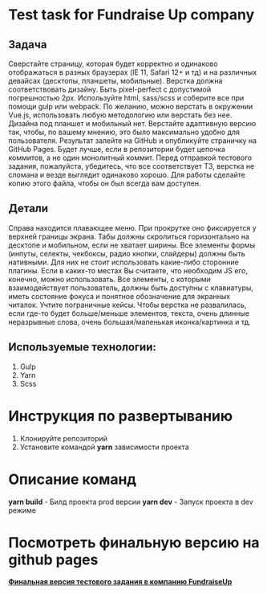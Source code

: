 # Test task for Fundraise Up company

## Задача
Сверстайте страницу, которая будет корректно и одинаково отображаться в разных браузерах (IE 11, Safari 12+ и тд) и на различных девайсах (десктопы, планшеты, мобильные).
Верстка должна соответствовать дизайну. Быть pixel-perfect с допустимой погрешностью 2px.
Используйте html, sass/scss и соберите все при помощи gulp или webpack. По желанию, можно верстать в окружении Vue.js, использовать любую методологию или верстать без нее.
Дизайна под планшет и мобильный нет. Верстайте адаптивную версию так, чтобы, по вашему мнению, это было максимально удобно для пользователя.
Результат залейте на GitHub и опубликуйте страничку на GitHub Pages. Будет лучше, если в репозитории будет цепочка коммитов, а не один монолитный коммит.
Перед отправкой тестового задания, пожалуйста, убедитесь, что все соответствует ТЗ, верстка не сломана и везде выглядит одинаково хорошо.
Для работы сделайте копию этого файла, чтобы он был всегда вам доступен.

## Детали
Справа находится плавающее меню. При прокрутке оно фиксируется у верхней границы экрана.
Табы должны скролиться горизонтально на десктопе и мобильном, если не хватает ширины.
Все элементы формы (инпуты, селекты, чекбоксы, радио кнопки, слайдеры) должны быть нативными. Для них не стоит использовать какие-либо сторонние плагины. Если в каких-то местах Вы считаете, что необходим JS его, конечно, можно использовать.
Все элементы, с которыми взаимодействует пользователь, должны быть доступны с клавиатуры, иметь состояние фокуса и понятное обозначение для экранных читалок.
Учтите пограничные кейсы. Чтобы верстка не развалилась, если где-то будет больше/меньше элементов, текста, очень длинные неразрывные слова, очень большая/маленькая иконка/картинка и тд.

## Используемые технологии:
1. Gulp
2. Yarn
3. Scss

# Инструкция по развертыванию
1. Клонируйте репозиторий  
2. Установите командой **yarn** зависимости проекта

# Описание команд
**yarn build** - Билд проекта prod версии
**yarn dev** - Запуск проекта в dev режиме

# Посмотреть финальную версию на github pages
<a href="https://seuraltimez.github.io/fundraiseup/"><strong>Финальная версия тестового задания в компанию FundraiseUp</strong></a>